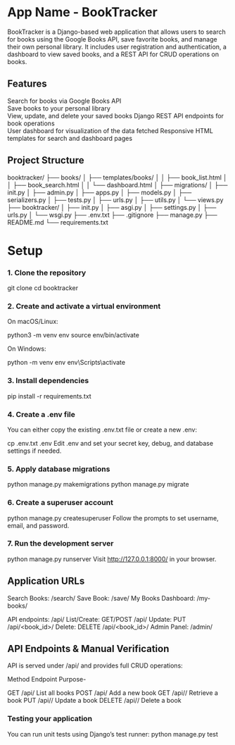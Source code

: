 # App Name - BookTracker

BookTracker is a Django-based web application that allows users to search for books using the Google Books API, save favorite books, and manage their own personal library. It includes user registration and authentication, a dashboard to view saved books, and a REST API for CRUD operations on books.


## Features

Search for books via Google Books API  
Save books to your personal library  
View, update, and delete your saved books 
Django REST API endpoints for book operations  
User dashboard  for visualization of the data fetched
Responsive HTML templates for search and dashboard pages

## Project Structure

booktracker/
├── books/
│ ├── templates/books/
│ │ ├── book_list.html
│ │ ├── book_search.html
│ │ └── dashboard.html
│ ├── migrations/
│ ├── init.py
│ ├── admin.py
│ ├── apps.py
│ ├── models.py
│ ├── serializers.py
│ ├── tests.py
│ ├── urls.py
│ ├── utils.py
│ └── views.py
├── booktracker/
│ ├── init.py
│ ├── asgi.py
│ ├── settings.py
│ ├── urls.py
│ └── wsgi.py
├── .env.txt
├── .gitignore
├── manage.py
├── README.md
└── requirements.txt

# Setup

### 1. Clone the repository


git clone <your-repo-url>
cd booktracker

### 2. Create and activate a virtual environment
On macOS/Linux:

python3 -m venv env
source env/bin/activate

On Windows:

python -m venv env
env\Scripts\activate

### 3. Install dependencies

pip install -r requirements.txt

### 4. Create a .env file
You can either copy the existing .env.txt file or create a new .env:

cp .env.txt .env
Edit .env and set your secret key, debug, and database settings if needed.

### 5. Apply database migrations

python manage.py makemigrations
python manage.py migrate

### 6. Create a superuser account

python manage.py createsuperuser
Follow the prompts to set username, email, and password.

### 7. Run the development server

python manage.py runserver
Visit http://127.0.0.1:8000/ in your browser.

## Application URLs
Search Books: /search/
Save Book: /save/
My Books Dashboard: /my-books/

API endpoints: /api/
List/Create: GET/POST /api/
Update: PUT /api/<book_id>/
Delete: DELETE /api/<book_id>/
Admin Panel: /admin/

## API Endpoints & Manual Verification
API is served under /api/ and provides full CRUD operations:

Method	Endpoint	Purpose-

GET	    /api/	    List all books
POST	/api/	    Add a new book
GET	    /api/<id>/	Retrieve a book
PUT	    /api/<id>/	Update a book
DELETE	/api/<id>/	Delete a book


### Testing your application
You can run unit tests using Django’s test runner:
python manage.py test
